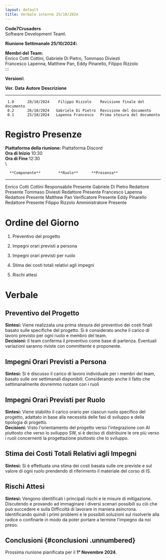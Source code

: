 ```yaml
---
layout: default
title: Verbale interno 25/10/2024
---
```


**Code7Crusaders**\
Software Development Team\

**Riunione Settimanale 25/10/2024**\

**Membri del Team:**\
Enrico Cotti Cottini, Gabriele Di Pietro, Tommaso Diviesti\
Francesco Lapenna, Matthew Pan, Eddy Pinarello, Filippo Rizzolo\
:::

**Versioni**\

   **Ver.**    **Data**        **Autore**      **Descrizione**
  ---------- ------------ -------------------- --------------------------------
     1.0      28/10/2024    Filippo Rizzolo    Revisione finale del documento
     0.2      26/10/2024   Gabriele Di Pietro  Revisione del documento
     0.1      25/10/2024   Lapenna Francesco   Prima stesura del documento

# Registro Presenze

**Piattaforma della riunione:** Piattaforma Discord\
**Ora di Inizio** 10:30\
**Ora di Fine** 12:30\
\

      **Componente**        **Ruolo**      **Presenza**
  ---------------------- ---------------- --------------
   Enrico Cotti Cottini    Responsabile      Presente
    Gabriele Di Pietro      Redattore        Presente
     Tommaso Diviesti       Redattore        Presente
    Francesco Lapenna       Redattore        Presente
       Matthew Pan         Verificatore      Presente
      Eddy Pinarello        Redattore        Presente
     Filippo Rizzolo      Amministratore     Presente

# Ordine del Giorno

1.  Preventivo del progetto

2.  Impegni orari previsti a persona

3.  Impegni orari previsti per ruolo

4.  Stima dei costi totali relativi agli impegni

5.  Rischi attesi

# Verbale

## Preventivo del Progetto

**Sintesi:** Viene realizzata una prima stesura del preventivo dei costi
finali basato sulle specifiche del progetto. Si è considerato anche il
carico di lavoro previsto per ogni ruolo e membro del team.\
**Decisioni:** Il team conferma il preventivo come base di partenza.
Eventuali variazioni saranno riviste con committente e proponente.

## Impegni Orari Previsti a Persona

**Sintesi:** Si è discusso il carico di lavoro individuale per i membri
del team, basato sulle ore settimanali disponibili. Considerando anche
il fatto che settimanalmente dovremmo ruotare con i ruoli

## Impegni Orari Previsti per Ruolo

**Sintesi:** Viene stabilito il carico orario per ciascun ruolo
specifico del progetto, adattato in base alla necessità delle fasi di
sviluppo e della tipologia di progetto.\
**Decisioni:** Visto l'orientamento del progetto verso l'integrazione
con AI piuttosto che verso lo sviluppo SW, si è deciso di distribuire le
ore più verso i ruoli concernenti la progettazione piuttosto che lo
sviluppo.

## Stima dei Costi Totali Relativi agli Impegni

**Sintesi:** Si è effettuata una stima dei costi basata sulle ore
previste e sul valore di ogni ruolo prendendo di riferimento il
materiale del corso di IS.

## Rischi Attesi

**Sintesi:** Vengono identificati i principali rischi e le misure di
mitigazione. Discutendo e provando ad immaginare i diversi scenari
possibili su ciò che può succedere e sulla Difficoltà di lavorare in
maniera asincrona. Identificando quindi i primi problemi e le possibili
soluzioni sul risolverle alla radice o confinarle in modo da poter
portare a termine l'impegno da noi preso.

## Conclusioni {#conclusioni .unnumbered}

Prossima riunione pianificata per il **1° Novembre 2024**.
